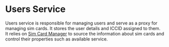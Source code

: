 # Users Service

Users service is responsible for managing users and serve as a proxy for managing sim cards. It stores the user details and ICCID assigned to them. 
It relies on [Sim Card Manager](pb/client/sim_manager.proto) to source the information about sim cards and control their properties such as available service.

